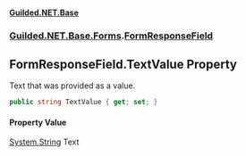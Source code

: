 #### [Guilded.NET.Base](Guilded_NET_Base.md 'Guilded.NET.Base')
### [Guilded.NET.Base.Forms](Guilded_NET_Base.md#Guilded_NET_Base_Forms 'Guilded.NET.Base.Forms').[FormResponseField](FormResponseField.md 'Guilded.NET.Base.Forms.FormResponseField')
## FormResponseField.TextValue Property
Text that was provided as a value.  
```csharp
public string TextValue { get; set; }
```
#### Property Value
[System.String](https://docs.microsoft.com/en-us/dotnet/api/System.String 'System.String')
Text
